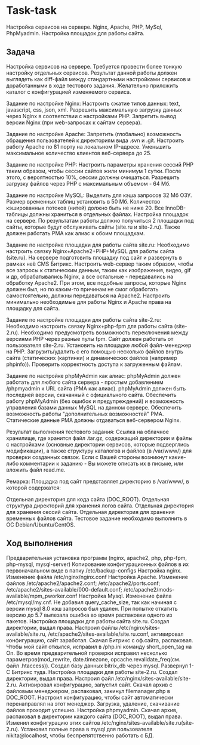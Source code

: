 # Task-task
Настройка сервисов на сервере. Nginx, Apache, PHP, MySql, PhpMyadmin. Настройка площадок для работы сайта.
## Задача
Настройка сервисов на сервере. Требуется провести более тонкую настройку отдельных сервисов. Результат данной работы должен выглядеть как diff-файл между стандартными настройками сервисов и доработанными в ходе тестового задания. Желательно приложить каталог с конфигурацией изменяемого сервиса.

Задание по настройке Nginx:
Настроить сжатие типов данных: text, javascript, css, json, xml.
Разрешить максимальную загрузку данных через Nginx в соответствии с настройками PHP.
Запретить вывод версии Nginx (при web-запросах к сайтам сервера).

Задание по настройке Apache:
Запретить (глобально) возможность обращения пользователей к директориям вида .svn и .git.
Настроить работу Apache по 81 порту на локальном IP-адресе.
Уменьшить максимальное количество клиентов веб-сервера до 25.

Задание по настройке PHP:
Настроить параметры хранения сессий PHP таким образом, чтобы сессии сайтов жили минимум 1 сутки.
После этого, с вероятностью 10%, сессии должны очищаться.
Разрешить загрузку файлов через PHP с максимальным объемом - 64 Мб.

Задание по настройке MySQL:
Выделить для кэша запросов 32 Мб ОЗУ.
Размер временных таблиц установить в 50 Мб.
Количество кэшированных потоков (нитей) должно быть не ниже 20.
Все InnoDB-таблицы должны храниться в отдельных файлах.
Настройка площадок на сервере. По результатам работы должно получиться 2 площадки под сайты, которые будут обслуживать сайты (site.ru и site-2.ru). Также должен работать PMA как алиас к обоим площадкам.

Задание по настройке площадки для работы сайта site.ru:
Необходимо настроить связку Nginx+Apache2+PHP+MySQL для работы сайта (site.ru).
На сервере подготовить площадку под сайт и развернуть в рамках неё CMS Битрикс.
Настроить web-сервер таким образом, чтобы все запросы к статическим данным, таким как изображения, видео, gif и др, обрабатывались Nginx, а все остальные - передавались на обработку Apache2.
При этом, все подобные запросы, которые Nginx должен был, но по каким-то причинам не смог обработать самостоятельно, должны передаваться на Apache2.
Настроить минимально необходимые для работы Nginx и Apache права на площадку для сайта.

Задание по настройке площадки для работы сайта site-2.ru:
Необходимо настроить связку Nginx+php-fpm для работы сайта (site-2.ru).
Необходимо предусмотреть возможность переключения между версиями PHP через разные пулы fpm.
Сайт должен работать от пользователя site-2.ru.
Установить на площадке любой файл-менеджер на PHP.
Загрузить/удалить с его помощью несколько файлов внутрь сайта (статических (картинки) и динамических файлов (например phpinfo)).
Проверить корректность доступа к загруженным файлам.

Задание по настройке phpMyAdmin как алиас:
phpMyAdmin должен работать для любого сайта сервера - простым добавлением /phpmyadmin к URL сайта (PMA как алиас).
phpMyAdmin должен быть последней версии, скачанный с официального сайта.
Обеспечить работу phpMyAdmin (без ошибок и предупреждений) и возможность управления базами данных MySQL на данном сервере.
Обеспечить возможность работы "дополнительных возможностей" PMA.
Статические данные PMA должны отдаваться веб-сервером Nginx.

Результат выполнения тестового задания: Ссылка на облачное хранилище, где хранится файл .tar.gz, содержащий директории и файлы с настройками (основные директории сервисов, которые подверглись модификации), а также структуру каталогов и файлов (в /var/www/) для проверки созданных связок. Если с Вашей стороны возникнут какие-либо комментарии к заданию - Вы можете описать их в письме, или вложить файл read.me.

Ремарка: Площадка под сайт представляет директорию в /var/www/, в которой содержатся:

Отдельная директория для кода сайта (DOC_ROOT).
Отдельная структура директорий для хранения логов сайта.
Отдельная директория для хранения сессий сайта.
Отдельная директория для хранения временных файлов сайта.
Тестовое задание необходимо выполнить в ОС Debian/Ubuntu/CentOS.

## Ход выполнения
Предварительная установка программ (nginx, apache2, php, php-fpm, php-mysql, mysql-server)
Копирование конфигурационных файлов в их первоначальном виде в папку /etc/backup-configs
Настройка nginx. Изменение файла /etc/nginx/nginx.conf
Настройка Apache. Изменение файлов /etc/apache2/apache2.conf; /etc/apache2/ports.conf; /etc/apache2/sites-available/000-default.conf; /etc/apache2/mods-available/mpm_pworker.conf
Настройка Mysql. Изменение файла /etc/mysql/my.cnf. Не добавил query_cache_size, так как начиная с версии mysql 8.0 кэш запросов был удален. При попытке откатить версию до 5.7 вылезала ошибка во время распаковки одного из пакетов.
Настройка площадки для работы сайта site.ru. Создал директории, выдал права. Настроил файлы /etc/nginx/sites-available/site.ru, /etc/apache2/sites-available/site.ru.conf, активировал конфигурацию, сайт заработал. Скачал Битрикс с оф.сайта, распаковал. Чтобы мой сайт откылся, исправил в /php.ini команду short_open_tag на On. Во время предварительной проверки исправил несколько параметров(mod_rewrite, date.timezone, opcache.revalidate_freq(см. файл .htaccess)). Создал базу данных bitrix_db через mysql. Развернул 1-С Битрикс туда.
Настройка площадки для работы site-2.ru. Создал директории, выдал права. Настроил файл /etc/nginx/sites-available/site-2.ru. Активировал конфигурацию, запустил сайт. Скачал архив с файловым менеджером, распаковал, закинул filemanager.php в DOC_ROOT. Настроил конфигурацию, чтобы сайт автоматически перенаправлял на этот менеджер. Загрузка, удаление, скачивание файлов проходит успешно.
Настройка phpmyadmin. Скачал архив, распаковал в директории каждого сайта (DOC_ROOT), выдал права. Изменил конфигурацию этих сайтов /etc/nginx/sites-available/site.ru(site-2.ru). Установил полные права в mysql для пользователя nikita@localhost, чтобы беспрепятственно работать с БД. 
